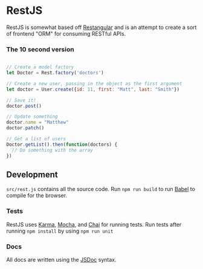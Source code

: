 # RestJS

RestJS is somewhat based off [Restangular](https://github.com/mgonto/restangular) and is an attempt to create a sort of frontend "ORM" for consuming RESTful APIs.

### The 10 second version

```js

// Create a model factory
let Doctor = Rest.factory('doctors')

// Create a new user, passing in the object as the first argument
let doctor = User.create({id: 11, first: "Matt", last: "Smith"})

// Save it!
doctor.post()

// Update something
doctor.name = "Matthew"
doctor.patch()

// Get a list of users
Doctor.getList().then(function(doctors) {
  // Do something with the array
})

```

## Development

`src/rest.js` contains all the source code. Run `npm run build` to run [Babel](https://babeljs.io/) to compile for the browser.

### Tests

RestJS uses [Karma](https://karma-runner.github.io), [Mocha](https://mochajs.org/), and [Chai](http://chaijs.com/) for running tests.
Run tests after running `npm install` by using `npm run unit`

### Docs

All docs are written using the [JSDoc](http://usejsdoc.org/) syntax.